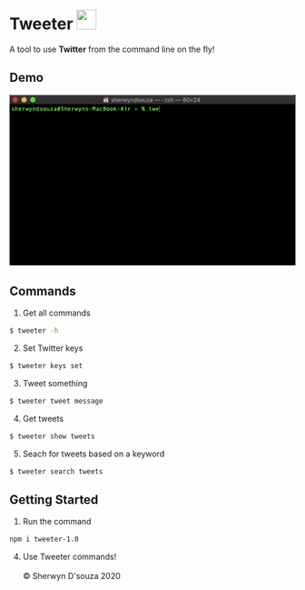 # Tweeter <img src="https://cdn4.iconfinder.com/data/icons/social-media-icons-the-circle-set/48/twitter_circle-512.png" height="35px" width="35px"/>

A tool to use <b>Twitter</b> from the command line on the fly!

## Demo

![](assets/demo.gif)

## Commands

1. Get all commands 
```bash
$ tweeter -h
```

2. Set Twitter keys
```bash
$ tweeter keys set
```

3. Tweet something
```bash
$ tweeter tweet message
```

4. Get tweets
```bash
$ tweeter show tweets
```

5. Seach for tweets based on a keyword
```bash
$ tweeter search tweets
```
## Getting Started

1. Run the command
```bash
npm i tweeter-1.0
```

4. Use Tweeter commands!
<br></br>
&copy; Sherwyn D'souza 2020
